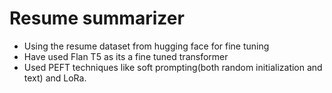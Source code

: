 # **Resume summarizer**

- Using the resume dataset from hugging face for fine tuning
- Have used Flan T5 as its a fine tuned transformer
- Used PEFT techniques like soft prompting(both random initialization and text) and LoRa.
